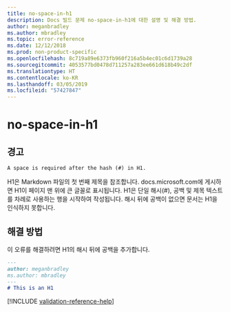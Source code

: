 ```yaml
---
title: no-space-in-h1
description: Docs 빌드 문제 no-space-in-h1에 대한 설명 및 해결 방법.
author: meganbradley
ms.author: mbradley
ms.topic: error-reference
ms.date: 12/12/2018
ms.prod: non-product-specific
ms.openlocfilehash: 8c719a89e6373fb960f216a5b4ec01c6d1739a28
ms.sourcegitcommit: 4053577bd0478d711257a283ee661d618b49c2df
ms.translationtype: HT
ms.contentlocale: ko-KR
ms.lasthandoff: 03/05/2019
ms.locfileid: "57427847"
---
```

# <a name="no-space-in-h1"></a>no-space-in-h1

## <a name="warning"></a>경고

`A space is required after the hash (#) in H1.`

H1은 Markdown 파일의 첫 번째 제목을 참조합니다. docs.microsoft.com에 게시하면 H1이 페이지 맨 위에 큰 글꼴로 표시됩니다. H1은 단일 해시(#), 공백 및 제목 텍스트를 차례로 사용하는 행을 시작하여 작성됩니다. 해시 뒤에 공백이 없으면 문서는 H1을 인식하지 못합니다.

## <a name="resolution"></a>해결 방법

이 오류를 해결하려면 H1의 해시 뒤에 공백을 추가합니다.

```markdown
---
author: meganbradley
ms.author: mbradley
---
# This is an H1
```

<!--make sure to add this file to your includes folder and verify the path-->
[!INCLUDE [validation-reference-help](includes/validation-reference-help.md)]